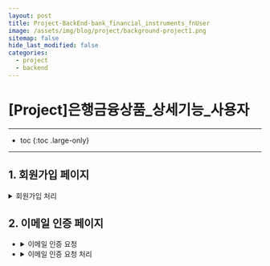 ```yaml
---
layout: post
title: Project-BackEnd-bank_financial_instruments_fnUser
image: /assets/img/blog/project/background-project1.png
sitemap: false
hide_last_modified: false
categories:
  - project
  - backend
---
```


# [Project]은행금융상품_상세기능_사용자

---
* toc
{:toc .large-only}

---

## 1. 회원가입 페이지
<details>
  <summary>회원가입 처리</summary>
    <div markdown="1">

    - POST /api/member/signup
    - 요청 : 이메일 ,비밀번호, 이름, 휴대폰번호

</div>
</details>

## 2. 이메일 인증 페이지
- <details details>
  <summary>이메일 인증 요청</summary>
    <div markdown="1">

    - GET /api/member/email
    - 요청 : 이메일

  </div>
  </details>
- <details>
  <summary>이메일 인증 요청 처리</summary>
    <div markdown="1">

    - GET /api/member/email-auth
    - 요청 : uuid(범용 고유 식별자)

</div>
</details>



